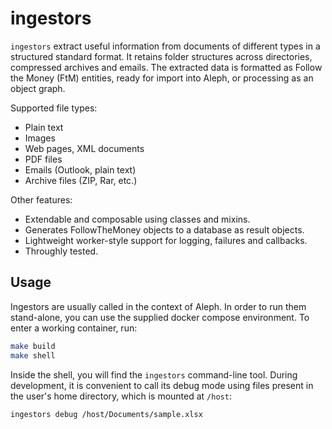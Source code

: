 # ingestors

``ingestors`` extract useful information from documents of different types in
a structured standard format. It retains folder structures across directories,
compressed archives and emails. The extracted data is formatted as Follow the 
Money (FtM) entities, ready for import into Aleph, or processing as an object
graph.

Supported file types:

* Plain text
* Images
* Web pages, XML documents
* PDF files
* Emails (Outlook, plain text)
* Archive files (ZIP, Rar, etc.)

Other features:

* Extendable and composable using classes and mixins.
* Generates FollowTheMoney objects to a database as result objects.
* Lightweight worker-style support for logging, failures and callbacks.
* Throughly tested.

## Usage

Ingestors are usually called in the context of Aleph. In order to run them
stand-alone, you can use the supplied docker compose environment. To enter
a working container, run:

```bash
make build
make shell
```

Inside the shell, you will find the `ingestors` command-line tool. During
development, it is convenient to call its debug mode using files present
in the user's home directory, which is mounted at `/host`: 

```bash
ingestors debug /host/Documents/sample.xlsx
```
